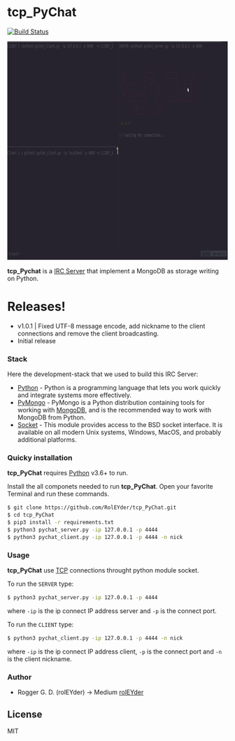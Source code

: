 # tcp_PyChat 
[![Build Status](https://travis-ci.com/RolEYder/tcp_PyChat.svg?branch=master)](https://travis-ci.com/RolEYder/tcp_PyChat)

<img src="/docs/tcp_Pychat.gif" width="1000" height="500"/>



**tcp_Pychat** is a [IRC Server](https://es.wikipedia.org/wiki/Internet_Relay_Chat) that implement a MongoDB as storage writing on Python.



# Releases!
  - v1.0.1 | Fixed UTF-8 message encode, add nickname to the client connections and remove the client broadcasting.
  - Initial release
  










### Stack

Here the development-stack that we used to build this IRC Server:

* [Python](https://www.python.org/) - Python is a programming language that lets you work quickly and integrate systems more effectively.
* [PyMongo](https://pymongo.readthedocs.io/en/stable/) - PyMongo is a Python distribution containing tools for working with [MongoDB](https://www.mongodb.com/cloud/atlas/lp/try2?utm_source=google&utm_campaign=gs_footprint_row_search_brand_atlas_desktop&utm_term=mongo%20database&utm_medium=cpc_paid_search&utm_ad=e&gclid=CjwKCAjw2uf2BRBpEiwA31VZj43lEO-cVRPZ1yNC0FpH40PDKuMkYTC2koMFwwN4C3lx0VxejYuGLRoCVH4QAvD_BwE), and is the recommended way to work with MongoDB from Python.
* [Socket](https://docs.python.org/3/library/socket.html) - This module provides access to the BSD socket interface. It is available on all modern Unix systems, Windows, MacOS, and probably additional platforms.




### Quicky installation

**tcp_PyChat** requires [Python](https://www.python.org/) v3.6+ to run.

Install the all componets needed to run **tcp_PyChat**.
Open your favorite Terminal and run these commands.

```sh
$ git clone https://github.com/RolEYder/tcp_PyChat.git
$ cd tcp_PyChat
$ pip3 install -r requirements.txt
$ python3 pychat_server.py -ip 127.0.0.1 -p 4444
$ python3 pychat_client.py -ip 127.0.0.1 -p 4444 -n nick
```





### Usage

**tcp_PyChat** use [TCP](https://en.wikipedia.org/wiki/Transmission_Control_Protocol) connections throught python module socket.



To run the `SERVER` type:
```sh
$ python3 pychat_server.py -ip 127.0.0.1 -p 4444
```
where `-ip` is the ip connect IP address server and `-p` is the connect port. 

To run the `CLIENT` type:
```sh
$ python3 pychat_client.py -ip 127.0.0.1 -p 4444 -n nick
```
where `-ip` is the ip connect IP address client, `-p` is the connect port and `-n` is the client nickname.









### Author

 - Rogger G. D. (rolEYder) 
 -> Medium [rolEYder](https://medium.com/@rolEYder)
 

License
----

MIT





